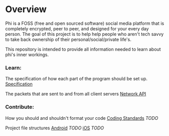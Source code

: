 # Overview

Phi is a FOSS (free and open sourced software) social media platform that is completely encrypted, peer to peer, and designed for your every day person. The goal of this project is to help help people who aren't tech savvy to take back ownership of their personal/social/private life's.

This repository is intended to provide all information needed to learn about phi's inner workings.

### Learn:

The specification of how each part of the program should be set up.
[Specification](spec/index.md)

The packets that are sent to and from all client servers
[Network API](api.md)

### Contribute:

How you should and shouldn't format your code
[Coding Standards](coding_standards.md) *TODO*

Project file structures
[Android](android_structure.md) *TODO*
[iOS](iOS_structure.md) *TODO*
